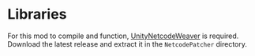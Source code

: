 ﻿# Libraries

For this mod to compile and function, [UnityNetcodeWeaver][UnityNetcodeWeaver] is required.
Download the latest release and extract it in the `NetcodePatcher` directory.

[UnityNetcodeWeaver]: https://github.com/EvaisaDev/UnityNetcodeWeaver